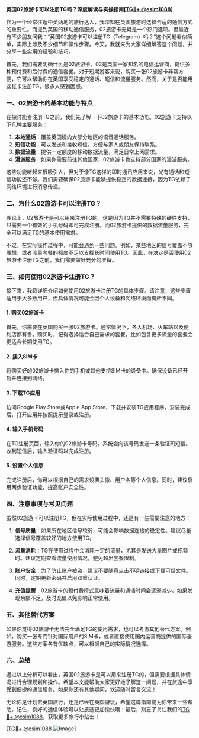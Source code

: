 **英国02旅游卡可以注册TG吗？深度解读与实操指南[[TG💪+ @esim1088](https://t.me/s/esim1088)]**

作为一个经常往返中英两地的旅行达人，我深知在英国旅游时选择合适的通信方式的重要性。而提到英国的移动通信服务，02旅游卡无疑是一个热门选项。但最近有不少朋友问我：“英国02旅游卡可以注册TG（Telegram）吗？”这个问题看似简单，实际上涉及不少细节和操作步骤。今天，我就来为大家详细解答这个问题，并分享一些实用的经验和技巧。

首先，我们需要明确什么是02旅游卡。02是英国一家知名的电信运营商，提供多种预付费和后付费的通信套餐。对于短期游客来说，购买一张02旅游卡非常方便，它可以帮助你在英国享受稳定的通话、短信和流量服务。然而，关于是否能用这张卡注册TG，很多人感到困惑。

### **一、02旅游卡的基本功能与特点**

在探讨能否注册TG之前，我们先了解一下02旅游卡的基本功能。02旅游卡支持以下几种主要服务：

1. **本地通话**：覆盖英国境内大部分地区的语音通话服务。
2. **短信功能**：可以发送和接收短信，方便与家人或朋友保持联系。
3. **数据流量**：提供一定额度的移动数据流量，满足日常上网需求。
4. **漫游服务**：如果你需要前往其他国家，02旅游卡也支持部分国家的漫游服务。

这些功能听起来很吸引人，但对于像TG这样的即时通讯应用来说，光有通话和短信功能还不够。我们需要确保02旅游卡能够提供稳定的数据连接，因为TG依赖于网络环境进行消息传递。

### **二、为什么02旅游卡可以注册TG？**

理论上，02旅游卡是可以用来注册TG的。这是因为TG并不需要特殊的硬件支持，只需要一个有效的手机号码即可完成注册。而02旅游卡提供的数据流量服务，完全可以满足TG的基本使用需求。

不过，在实际操作过程中，可能会遇到一些问题。例如，某些地区的信号覆盖不够理想，或者流量套餐的额度不足以支撑长时间使用TG。因此，在决定是否使用02旅游卡注册TG之前，我们需要做好充分的准备。

### **三、如何使用02旅游卡注册TG？**

接下来，我将详细介绍如何使用02旅游卡注册TG的具体步骤。请注意，这些步骤适用于大多数用户，但具体情况可能会因个人设备和网络环境而有所不同。

#### **1. 购买02旅游卡**
首先，你需要在英国购买一张02旅游卡。通常情况下，各大机场、火车站以及便利店都有售。购买时，记得选择适合自己需求的套餐，比如包含更多流量的套餐会更适合长期使用TG。

#### **2. 插入SIM卡**
将购买好的02旅游卡插入你的手机或其他支持SIM卡的设备中。确保设备已经开启并连接到网络。

#### **3. 下载TG应用**
访问Google Play Store或Apple App Store，下载并安装TG应用程序。安装完成后，打开应用并按照提示登录或注册。

#### **4. 输入手机号码**
在TG注册页面，输入你的02旅游卡号码。系统会向该号码发送一条验证码短信。收到短信后，输入验证码以完成注册。

#### **5. 设置个人信息**
完成注册后，你可以根据自己的需求设置头像、用户名等个人信息。同时，建议启用两步验证功能，提高账户安全性。

### **四、注意事项与常见问题**

虽然02旅游卡可以注册TG，但在实际使用过程中，还是有一些需要注意的地方：

1. **信号质量**：如果所在地区信号较弱，可能会影响数据连接的稳定性。建议尽量选择信号覆盖较好的地方使用TG。
   
2. **流量消耗**：TG在使用过程中会消耗一定的流量，尤其是发送大量图片或视频时。建议定期查看流量使用情况，避免超出套餐限制。

3. **账户安全**：为了防止账户被盗，建议不要随意点击不明链接或下载可疑文件。同时，定期更新密码并启用双重认证。

4. **充值提醒**：02旅游卡的预付费模式意味着流量和通话时间会逐渐减少。如果发现余额不足，及时充值以免影响正常使用。

### **五、其他替代方案**

如果你觉得02旅游卡无法完全满足TG的使用需求，也可以考虑其他替代方案。例如，购买一张专门针对国际用户的SIM卡，或者直接使用国内运营商提供的国际漫游服务。这些方案各有优缺点，可以根据自己的实际情况选择。

### **六、总结**

通过以上分析可以看出，英国02旅游卡是可以用来注册TG的，但需要根据具体情况进行合理规划和操作。希望本文能帮助大家更好地了解这一问题，并在旅途中享受到便捷的通信服务。如果你还有其他疑问，欢迎随时留言交流！

无论你是计划去英国旅行，还是已经在英国游玩，希望这篇指南能为你带来一些帮助。记住，良好的通信体验可以让旅途更加愉快哦！最后，别忘了关注我们的[TG💪+ @esim1088](https://t.me/s/esim1088)，获取更多旅行小贴士！

[[TG💪+ @esim1088](https://t.me/s/esim1088) ![Image](https://i.postimg.cc/4NQfJmqS/Snipaste-2025-05-13-00-14-12.png)]